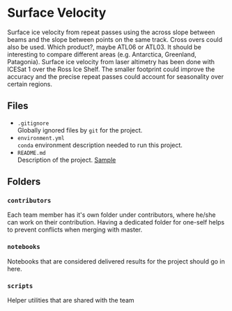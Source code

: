 # Surface Velocity

Surface ice velocity from repeat passes using the across slope between beams and the slope between points on the same track. Cross overs could also be used. Which product?, maybe ATL06 or ATL03. It should be interesting to compare different areas (e.g. Antarctica, Greenland, Patagonia). Surface ice velocity from laser altimetry  has been done with ICESat 1 over the Ross Ice Shelf. The smaller footprint could improve the accuracy and the precise repeat passes could account for seasonality over certain regions.

## Files

* `.gitignore`
<br> Globally ignored files by `git` for the project.
* `environment.yml`
<br> `conda` environment description needed to run this project.
* `README.md`
<br> Description of the project. [Sample](https://geohackweek.github.io/wiki/github_project_management.html#project-guidelines)

## Folders

### `contributors`
Each team member has it's own folder under contributors, where he/she can
work on their contribution. Having a dedicated folder for one-self helps to 
prevent conflicts when merging with master.

### `notebooks`
Notebooks that are considered delivered results for the project should go in
here.

### `scripts`
Helper utilities that are shared with the team

